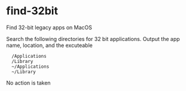 # find-32bit
Find 32-bit legacy apps on MacOS

Search the following directories for 32 bit applications. Output the 
app name, location, and the excuteable

```
  /Applications 
  /Library 
  ~/Applications 
  ~/Library
```

No action is taken
